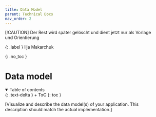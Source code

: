 ```yaml
---
title: Data Model
parent: Technical Docs
nav_order: 2
---
```


[!CAUTION]
Der Rest wird später gelöscht und dient jetzt nur als Vorlage und Orientierung

{: .label }
Ilja Makarchuk

{: .no_toc }
# Data model

<details open markdown="block">
{: .text-delta }
<summary>Table of contents</summary>
+ ToC
{: toc }
</details>

[Visualize and describe the data model(s) of your application. This description should match the actual implementation.]
